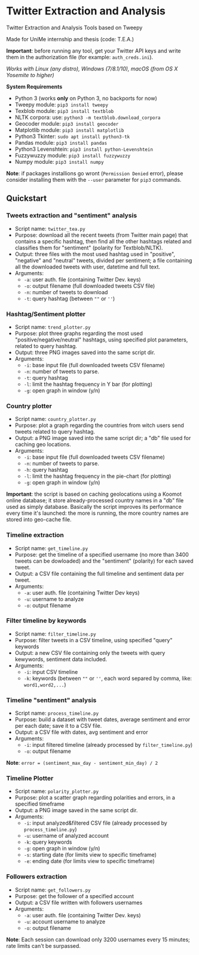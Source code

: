 # Twitter Extraction and Analysis
Twitter Extraction and Analysis Tools based on Tweepy

Made for UniMe internship and thesis (code: T.E.A.)

**Important**: before running any tool, get your Twitter API keys and write them in the authorization file (for example: `auth_creds.ini`).

_Works with Linux (any distro), Windows (7/8.1/10), macOS (from OS X Yosemite to higher)_

**System Requirements**
- Python 3 (works **only** on Python 3, no backports for now)
- Tweepy module: `pip3 install tweepy`
- Texblob module: `pip3 install textblob`
- NLTK corpora: use: `python3 -m textblob.download_corpora`
- Geocoder module: `pip3 install geocoder`
- Matplotlib module: `pip3 install matplotlib`
- Python3 Tkinter: `sudo apt install python3-tk`
- Pandas module: `pip3 install pandas`
- Python3 Levenshtein: `pip3 install python-Levenshtein`
- Fuzzywuzzy module: `pip3 install fuzzywuzzy`
- Numpy module: `pip3 install numpy`

**Note**: if packages installions go wront (`Permission Denied` error), please consider installing them with the `--user` parameter for `pip3` commands.

## Quickstart

### Tweets extraction and "sentiment" analysis
- Script name: `twitter_tea.py`
- Purpose: download all the recent tweets (from Twitter main page) that contains a specific hashtag, then find all the other hashtags related and classifies them for "sentiment" (polarity for Textblob/NLTK). 
- Output: three files with the most used hashtag used in "positive", "negative" and "neutral" tweets, divided per sentiment; a file containing all the downloaded tweets with user, datetime and full text.
- Arguments: 
	- `-a`: user auth. file (containing Twitter Dev. keys)
	- `-o`: output filename (full downloaded tweets CSV file)
	- `-n`: number of tweets to download
	- `-t`: query hashtag (between `""` or `''`)

### Hashtag/Sentiment plotter
- Script name: `trend_plotter.py`
- Purpose: plot three graphs regarding the most used "positive/negative/neutral" hashtags, using specified plot parameters, related to query hashtag.
- Output: three PNG images saved into the same script dir.
- Arguments:
	- `-i`: base input file (full downloaded tweets CSV filename)
	- `-n`: number of tweets to parse.
	- `-t`: query hashtag
	- `-l`: limit the hashtag frequency in Y bar (for plotting)
	- `-g`: open graph in window (y/n)

### Country plotter
- Script name: `country_plotter.py`
- Purpose: plot a graph regarding the countries from witch users send tweets related to query hashtag.
- Output: a PNG image saved into the same script dir; a "db" file used for caching geo locations.
- Arguments:
	- `-i`: base input file (full downloaded tweets CSV filename)
	- `-n`: number of tweets to parse.  
	- `-h`: query hashtag
	- `-l`: limit the hashtag frequency in the pie-chart (for plotting)
	- `-g`: open graph in window (y/n)

**Important**: the script is based on caching geolocations using a Koomot online database; it store already-processed country names in a "db" file used as simply database. 
Basically the script improves its performance every time it's launched: the more is running, the more country names are stored into geo-cache file.

### Timeline extraction
- Script name: `get_timeline.py`
- Purpose: get the timeline of a specified username (no more than 3400 tweets can be dowloaded) and the "sentiment" (polarity) for each saved tweet.
- Output: a CSV file containing the full timeline and sentiment data per tweet.
- Arguments:
	- `-a`: user auth. file (containing Twitter Dev keys)
	- `-u`: username to analyze
	- `-o`: output filename

### Filter timeline by keywords
- Script name: `filter_timeline.py`
- Purpose: filter tweets in a CSV timeline, using specified "query" keywords
- Output: a new CSV file containing only the tweets with query kewywords, sentiment data included.
- Arguments:
	- `-i`: input CSV timeline
	- `-k`: keywords (between `""` or `''`, each word separed by comma, like: `word1,word2,...`)

### Timeline "sentiment" analysis
- Script name: `process_timeline.py`
- Purpose: build a dataset with tweet dates, average sentiment and error per each date; save it to a CSV file.
- Output: a CSV file with dates, avg sentiment and error
- Arguments:
	- `-i`: input filtered timeline (already processed by `filter_timeline.py`)
	- `-o`: output filename

**Note**: `error = (sentiment_max_day - sentiment_min_day) / 2`

### Timeline Plotter
- Script name: `polarity_plotter.py`
- Purpose: plot a scatter graph regarding polarities and errors, in a specified timeframe
- Output: a PNG image saved in the same script dir.
- Arguments:
	- `-i`: input analyzed&filtered CSV file (already processed by `process_timeline.py`)
	- `-u`: username of analyzed account
	- `-k`: query keywords
	- `-g`: open graph in window (y/n)
	- `-s`: starting date (for limits view to specific timeframe)
	- `-e`: ending date (for limits view to specific timeframe)

### Followers extraction
- Script name: `get_followers.py`
- Purpose: get the follower of a specified account
- Output: a CSV file written with followers usernames
- Arguments:
	- `-a`: user auth. file (containing Twitter Dev. keys)
	- `-u`: account username to analyze
	- `-o`: output filename

**Note**: Each session can download only 3200 usernames every 15 minutes; rate limits can't be surpassed.
